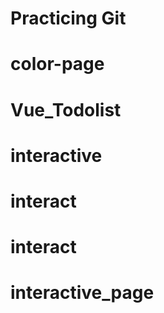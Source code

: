 # Practicing Git
# color-page
# Vue_Todolist
# interactive
# interact
# interact
# interactive_page
